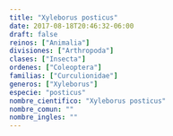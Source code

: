 ```yaml
---
title: "Xyleborus posticus"
date: 2017-08-18T20:46:32-06:00
draft: false
reinos: ["Animalia"]
divisiones: ["Arthropoda"]
clases: ["Insecta"]
ordenes: ["Coleoptera"]
familias: ["Curculionidae"]
generos: ["Xyleborus"]
especie: "posticus"
nombre_cientifico: "Xyleborus posticus"
nombre_comun: ""
nombre_ingles: ""
---
```

